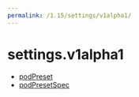 ```yaml
---
permalink: /1.15/settings/v1alpha1/
---
```


# settings.v1alpha1



* [podPreset](podPreset.md)
* [podPresetSpec](podPresetSpec.md)